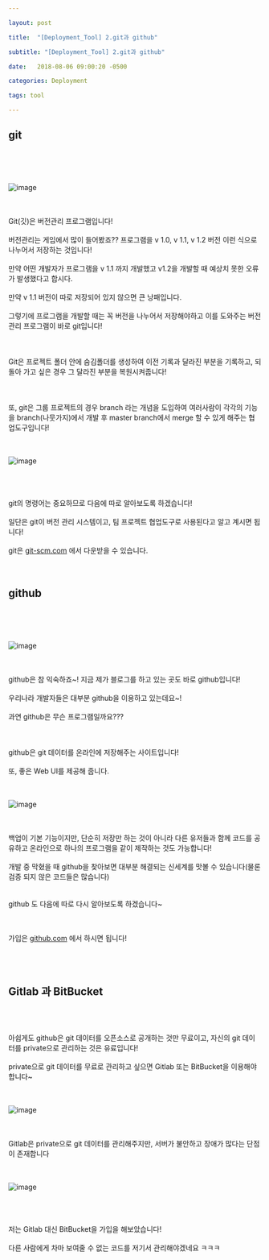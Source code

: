 ```yaml
---

layout: post

title:  "[Deployment_Tool] 2.git과 github"

subtitle: "[Deployment_Tool] 2.git과 github"

date:   2018-08-06 09:00:20 -0500

categories: Deployment

tags: tool

---
```


## git

<br>
<br>
<br>

![image](/image/Tool_image/tool_image_04.png)

<br>
<br>
Git(깃)은 버전관리 프로그램입니다!
<br>
<br>
버전관리는 게임에서 많이 들어봤죠?? 프로그램을 v 1.0, v 1.1, v 1.2 버전 이런 식으로 나누어서 저장하는 것입니다!
<br>
<br>
만약 어떤 개발자가 프로그램을 v 1.1 까지 개발했고 v1.2을 개발할 때 예상치 못한 오류가 발생했다고 합시다.
<br>
<br>
만약 v 1.1 버전이 따로 저장되어 있지 않으면 큰 낭패입니다.
<br>
<br>
그렇기에 프로그램을 개발할 때는 꼭 버전을 나누어서 저장해야하고 이를 도와주는 버전 관리 프로그램이 바로 git입니다!
<br>
<br>
<br>
<br>
Git은 프로젝트 폴더 안에 숨김폴더를 생성하여 이전 기록과 달라진 부분을 기록하고, 되돌아 가고 싶은 경우 그 달라진 부분을 복원시켜줍니다!
<br>
<br>
<br>
<br>
또, git은 그룹 프로젝트의 경우 branch 라는 개념을 도입하여 여러사람이 각각의 기능을 branch(나뭇가지)에서 개발 후 master branch에서 merge 할 수 있게 해주는 협업도구입니다!
<br>
<br>
<br>

![image](/image/Tool_image/tool_image_08.png)

<br>
<br>
<br>
git의 명령어는 중요하므로 다음에 따로 알아보도록 하겠습니다!
<br>
<br>
일단은 git이 버전 관리 시스템이고, 팀 프로젝트 협업도구로 사용된다고 알고 계시면 됩니다!
<br>
<br>
git은 <a href="https://git-scm.com/">git-scm.com</a> 에서 다운받을 수 있습니다.
<br>
<br>
<br>


## github

<br>
<br>
<br>

![image](/image/Tool_image/tool_image_03.png)

<br>
<br>
github은 참 익숙하죠~! 지금 제가 블로그를 하고 있는 곳도 바로 github입니다!
<br>
<br>
우리나라 개발자들은 대부분 github을 이용하고 있는데요~!
<br>
<br>
과연 github은 무슨 프로그램일까요???
<br>
<br>
<br>
<br>
github은 git 데이터를 온라인에 저장해주는 사이트입니다!
<br>
<br>
또, 좋은 Web UI를 제공해 줍니다.
<br>
<br>
<br>

![image](/image/Tool_image/tool_image_05.png)

<br>
<br>
백업이 기본 기능이지만, 단순히 저장만 하는 것이 아니라 다른 유저들과 함께 코드를 공유하고 온라인으로 하나의 프로그램을 같이 제작하는 것도 가능합니다!
<br>
<br>
개발 중 막혔을 때 github을 찾아보면 대부분 해결되는 신세계를 맛볼 수 있습니다(물론 검증 되지 않은 코드들은 많습니다)
<br>
<br>
<br>
github 도 다음에 따로 다시 알아보도록 하겠습니다~
<br>
<br>
<br>

가입은 <a href="https://github.com/">github.com</a> 에서 하시면 됩니다!
<br>
<br>
<br>
<br>

## Gitlab 과 BitBucket

<br>
<br>
<br>
아쉽게도 github은 git 데이터를 오픈소스로 공개하는 것만 무료이고, 자신의 git 데이터를 private으로 관리하는 것은 유료입니다!
<br>
<br>
private으로 git 데이터를 무료로 관리하고 싶으면 Gitlab 또는 BitBucket을 이용해야합니다~
<br>
<br>
<br>

![image](/image/Tool_image/tool_image_06.png)

<br>
<br>
Gitlab은 private으로 git 데이터를 관리해주지만, 서버가 불안하고 장애가 많다는 단점이 존재합니다

<br>
<br>
<br>

![image](/image/Tool_image/tool_image_07.png)

<br>
<br>
<br>
저는 Gitlab 대신 BitBucket을 가입을 해보았습니다!
<br>
<br>
다른 사람에게 차마 보여줄 수 없는 코드를 저기서 관리해야겠네요 ㅋㅋㅋ

